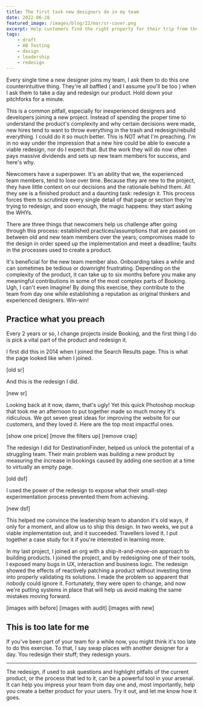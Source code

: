 ```yaml
---
title: The first task new designers do in my team
date: 2022-06-28
featured_image: /images/blog/22/mar/sr-cover.png
excerpt: Help customers find the right property for their trip from the Search Results page.
tags:
    - draft
    - AB Testing
    - design
    - leadership
    - redesign
---
```


Every single time a new designer joins my team, I ask them to do this one counterintuitive thing. They're all baffled ( and I assume you'll be too ) when I ask them to take a day and redesign our product. Hold down your pitchforks for a minute.

This is a common pitfall, especially for inexperienced designers and developers joining a new project. Instead of spending the proper time to understand the product's complexity and why certain decisions were made, new hires tend to want to throw everything in the trash and redesign/rebuild everything. I could do it so much better. This is NOT what I'm preaching. I'm in no way under the impression that a new hire could be able to execute a viable redesign, nor do I expect that. But the work they will do now often pays massive dividends and sets up new team members for success, and here's why.

Newcomers have a superpower. It's an ability that we, the experienced team members, tend to lose over time. Because they are new to the project, they have little context on our decisions and the rationale behind them. All they see is a finished product and a daunting task: redesign it. This process forces them to scrutinize every single detail of that page or section they're trying to redesign, and soon enough, the magic happens: they start asking the WHYs.

There are three things that newcomers help us challenge after going through this process:
established practices/assumptions that are passed on between old and new team members over the years;
compromises made to the design in order speed up the implementation and meet a deadline;
faults in the processes used to create a product.

It's beneficial for the new team member also. Onboarding takes a while and can sometimes be tedious or downright frustrating. Depending on the complexity of the product, it can take up to six months before you make any meaningful contributions in some of the most complex parts of Booking. Ugh, I can't even imagine! By doing this exercise, they contribute to the team from day one while establishing a reputation as original thinkers and experienced designers. Win-win!

## Practice what you preach

Every 2 years or so, I change projects inside Booking, and the first thing I do is pick a vital part of the product and redesign it.

I first did this in 2014 when I joined the Search Results page. This is what the page looked like when I joined.

[old sr]

And this is the redesign I did.

[new sr]

Looking back at it now, damn, that's ugly! Yet this quick Photoshop mockup that took me an afternoon to put together made so much money it's ridiculous. We got seven great ideas for improving the website for our customers, and they loved it. Here are the top most impactful ones.

[show one price]
[move the filters up]
[remove crap]

The redesign I did for DestinationFinder, helped us unlock the potential of a struggling team. Their main problem was building a new product by measuring the increase in bookings caused by adding one section at a time to virtually an empty page.

[old dsf]

I used the power of the redesign to expose what their small-step experimentation process prevented them from achieving.

[new dsf]

This helped me convince the leadership team to abandon it's old ways, if only for a moment, and allow us to ship this design. In two weeks, we put a viable implementation out, and it succeeded. Travellers loved it. I put together a case study for it if you're interested in learning more.

In my last project, I joined an org with a ship-it-and-move-on approach to building products. I joined the project, and by redesigning one of their tools, I exposed many bugs in UX, interaction and business logic. The redesign showed the effects of reactively patching a product without investing time into properly validating its solutions. I made the problem so apparent that nobody could ignore it. Fortunately, they were open to change, and now we're putting systems in place that will help us avoid making the same mistakes moving forward.

[images with before]
[images with audit]
[images with new]

## This is too late for me
If you've been part of your team for a while now, you might think it's too late to do this exercise. To that, I say swap places with another designer for a day. You redesign their stuff; they redesign yours.

----

The redesign, if used to ask questions and highlight pitfalls of the current product, or the process that led to it, can be a powerful tool in your arsenal. It can help you impress your team from day one and, most importantly, help you create a better product for your users. Try it out, and let me know how it goes.